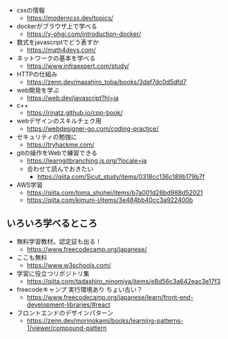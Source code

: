 * cssの情報
  * https://moderncss.dev/topics/
* dockerがブラウザ上で学べる
  * https://y-ohgi.com/introduction-docker/
* 数式をjavascriptでどう表すか
  * https://math4devs.com/
* ネットワークの基本を学べる
  * https://www.infraexpert.com/study/
* HTTPの仕組み
  * https://zenn.dev/masahiro_toba/books/3daf7dc0d5dfd7
* web開発を学ぶ
  * https://web.dev/javascript?hl=ja
* c++
  * https://rinatz.github.io/cpp-book/
* webデザインのスキルチェク用
  * https://webdesigner-go.com/coding-practice/
* セキュリティの勉強に
  * https://tryhackme.com/
* gitの操作をWebで練習できる
  * https://learngitbranching.js.org/?locale=ja
  * 合わせて読んでおきたい
    * https://qiita.com/Sicut_study/items/0318cc136c189b179b7f
* AWS学習
  * https://qiita.com/toma_shohei/items/b7a001d26bd988d52021
  * https://qiita.com/kimuni-i/items/3e484bb40cc3a922400b

## いろいろ学べるところ
* 無料学習教材。認定証も出る！
  * https://www.freecodecamp.org/japanese/
* ここも無料
  * https://www.w3schools.com/
* 学習に役立つリポジトリ集
  * https://qiita.com/tadashiro_ninomiya/items/e8d56c3a642eac3e17f3
* freecodeキャンプ 実行環境あり ちょい古い？
  * https://www.freecodecamp.org/japanese/learn/front-end-development-libraries/#react
* フロントエンドのデザインパターン
  * https://zenn.dev/morinokami/books/learning-patterns-1/viewer/compound-pattern
